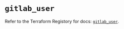 # `gitlab_user`

Refer to the Terraform Registory for docs: [`gitlab_user`](https://registry.terraform.io/providers/gitlabhq/gitlab/16.4.1/docs/resources/user).

